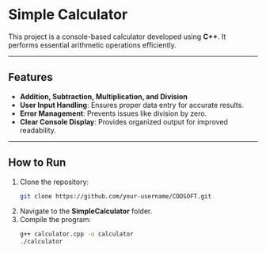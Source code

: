 # Simple Calculator

This project is a console-based calculator developed using **C++**. It performs essential arithmetic operations efficiently.

---

## Features
- **Addition, Subtraction, Multiplication, and Division**
- **User Input Handling**: Ensures proper data entry for accurate results.
- **Error Management**: Prevents issues like division by zero.
- **Clear Console Display**: Provides organized output for improved readability.

---

## How to Run
1. Clone the repository:
   ```bash
   git clone https://github.com/your-username/CODSOFT.git
   ```
2. Navigate to the **SimpleCalculator** folder.
3. Compile the program:
   ```bash
   g++ calculator.cpp -o calculator
   ./calculator
   ```
